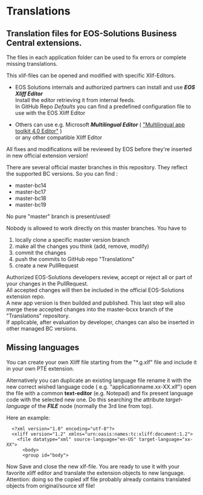 # **Translations**

## Translation files for EOS-Solutions Business Central extensions.

The files in each application folder can be used to fix errors or complete missing translations.

This xlif-files can be opened and modified with specific Xlif-Editors. 

* EOS Solutions internals and authorized partners can install and use ***EOS Xliff Editor***  
  Install the editor retrieving it from internal feeds.  
  In GitHub Repo *Defaults* you can find a predefined configuration file to use with the EOS Xliff Editor

* Others can use e.g. Microsoft ***Multilingual Editor*** ( ["Multilingual app toolkit 4.0 Editor"](https://developer.microsoft.com/en-us/windows/downloads/multilingual-app-toolkit/) )  
or  any other compatible Xliff Editor 

All fixes and modifications will be reviewed by EOS before they're inserted in new official extension version!

There are several official master branches in this repository. They reflect the supported BC versions. So you can find :
- master-bc14
- master-bc17
- master-bc18
- master-bc19

No pure "master" branch is present/used!

Nobody is allowed to work directly on this master branches. You have to 
1. locally clone a specific master version branch
2. make all the changes you think (add, remove, modify)
3. commit the changes
4. push the commits to GitHub repo "Translations"
5. create a new PullRequest 

Authorized EOS-Solutions developers review, accept or reject all or part of your changes in the PullRequest.  
All accepted changes will then be included in the official EOS-Solutions extension repo.  
A new app version is then builded and published. This last step will also merge these accepted changes into the master-bcxx branch of the "Translations" repository.  
If applicable, after evaluation by developer, changes can also be inserted in other managed BC versions.  

## Missing languages
You can create your own Xliff file starting from the "*.g.xlf" file and include it in your own PTE extension.  
  
Alternatively you can duplicate an existing language file rename it with the new correct wished language code ( e.g.  "applicationname.xx-XX.xlf") open the file with a common **text-editor** (e.g. Notepad) and fix present language code with the selected new one.
Do this searching the attribute *target-language* of the ***FILE*** node (normally the 3rd line from top). 

Here an example:

      <?xml version="1.0" encoding="utf-8"?>
      <xliff version="1.2" xmlns="urn:oasis:names:tc:xliff:document:1.2">
        <file datatype="xml" source-language="en-US" target-language="xx-XX">
          <body>
          <group id="body">

Now Save and close the new xlf-file. 
You are ready to use it with your favorite xliff editor and translate the extension objects to new language.  
Attention: doing so the copied xlf file probably already contains translated objects from original/source xlf file!   
